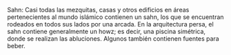 Sahn: Casi todas las mezquitas, casas y otros edificios en áreas pertenecientes al mundo islámico contienen un sahn, los que se encuentran rodeados en todos sus lados por una arcada. En la arquitectura persa, el sahn contiene generalmente un howz; es decir, una piscina simétrica, donde se realizan las abluciones. Algunos también contienen fuentes para beber.
